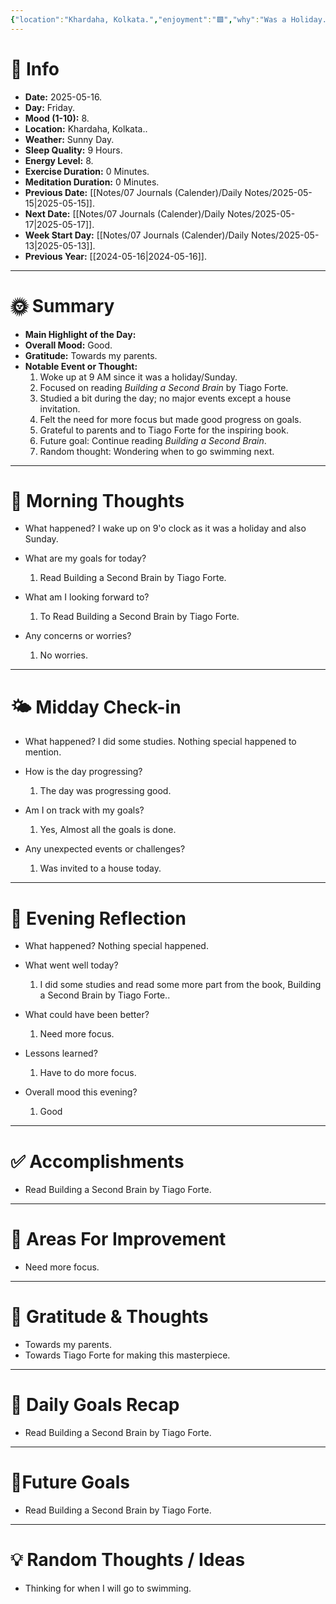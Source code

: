 ```yaml
---
{"location":"Khardaha, Kolkata.","enjoyment":"🟩","why":"Was a Holiday.","date":"2000-05-04","dg-publish":true,"dg-home":null,"tags":["dailyreviews"],"aliases":null,"meditation":"0","exercise":"0","sleep_quality":"9 Hours","mood":"8","energy_level":"8","weather":"Sunny Day","permalink":"/notes/07-journals-calender/daily-notes/2025-05-04/","dgPassFrontmatter":true,"updated":"2025-05-27T09:36:08.000+05:30"}
---
```




# 📅 Info

- **Date:** 2025-05-16.
- **Day:** Friday.
- **Mood (1-10):** 8.
- **Location:** Khardaha, Kolkata..
- **Weather:** Sunny Day.
- **Sleep Quality:** 9 Hours.
- **Energy Level:** 8.
- **Exercise Duration:** 0 Minutes.
- **Meditation Duration:** 0 Minutes.
- **Previous Date:** [[Notes/07 Journals (Calender)/Daily Notes/2025-05-15\|2025-05-15]].
- **Next Date:** [[Notes/07 Journals (Calender)/Daily Notes/2025-05-17\|2025-05-17]].
- **Week Start Day:** [[Notes/07 Journals (Calender)/Daily Notes/2025-05-13\|2025-05-13]].
- **Previous Year:** [[2024-05-16\|2024-05-16]].

---

# 🌞 Summary

- **Main Highlight of the Day:** 
- **Overall Mood:** Good.
- **Gratitude:** Towards my parents.
- **Notable Event or Thought:** 
	1) Woke up at 9 AM since it was a holiday/Sunday.
	2) Focused on reading _Building a Second Brain_ by Tiago Forte.
	3) Studied a bit during the day; no major events except a house invitation.
	4) Felt the need for more focus but made good progress on goals.
	5) Grateful to parents and to Tiago Forte for the inspiring book.
	6) Future goal: Continue reading _Building a Second Brain_.
	7) Random thought: Wondering when to go swimming next.

---

# 🧠 Morning Thoughts

- What happened? 
	I wake up on 9'o clock as it was a holiday and also Sunday.

- What are my goals for today?
	1) Read Building a Second Brain by Tiago Forte.

- What am I looking forward to?
	1) To Read Building a Second Brain by Tiago Forte.

- Any concerns or worries?
	1) No worries.

---

# 🌤️ Midday Check-in

- What happened? 
	I did some studies. Nothing special happened to mention.

- How is the day progressing?
	1) The day was progressing good.

- Am I on track with my goals?
	1) Yes, Almost all the goals is done.

- Any unexpected events or challenges?
	1) Was invited to a house today.

---

# 🌙 Evening Reflection

- What happened? 
	Nothing special happened.

- What went well today?
	1) I did some studies and read some more part from the book, Building a Second Brain by Tiago Forte..

- What could have been better?
	1) Need more focus.

- Lessons learned?
	1) Have to do more focus.

- Overall mood this evening?
	1) Good

---

# ✅ Accomplishments

 - Read Building a Second Brain by Tiago Forte.

---

# 🔄 Areas For Improvement

 - Need more focus.

---

# 🙏 Gratitude & Thoughts

 - Towards my parents.
 - Towards Tiago Forte for making this masterpiece.

---

# 🎯 Daily Goals Recap

 - Read Building a Second Brain by Tiago Forte.

---

# 🌌Future Goals

- Read Building a Second Brain by Tiago Forte.

---

# 💡 Random Thoughts / Ideas

- Thinking for when I will go to swimming.